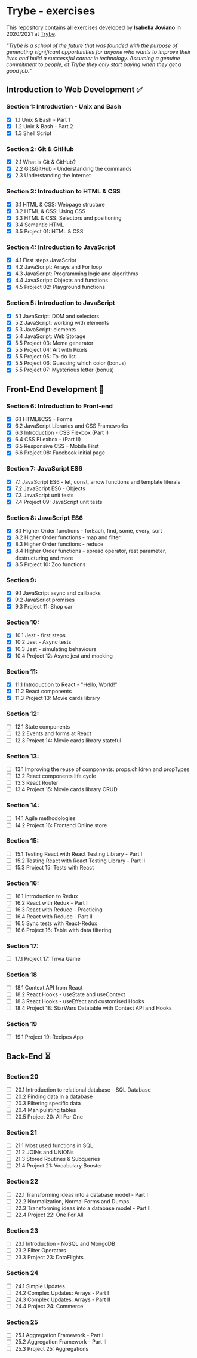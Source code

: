 # Trybe - exercises

This repository contains all exercises developed by **Isabella Joviano** in 2020/2021 at [Trybe](https://www.betrybe.com/). 

_"Trybe is a school of the future that was founded with the purpose of generating significant opportunities for anyone who wants to improve their lives and build a successful career in technology. Assuming a genuine commitment to people, at Trybe they only start paying when they get a good job."_

## Introduction to Web Development :white_check_mark:

### Section 1: Introduction - Unix and Bash

- [x] 1.1 Unix & Bash - Part 1
- [x] 1.2 Unix & Bash - Part 2
- [x] 1.3 Shell Script

### Section 2: Git & GitHub

- [x] 2.1 What is Git & GitHub?
- [x] 2.2 Git&GitHub - Understanding the commands
- [x] 2.3 Understanding the Internet

### Section 3: Introduction to HTML & CSS
- [x] 3.1 HTML & CSS: Webpage structure
- [x] 3.2 HTML & CSS: Using CSS
- [x] 3.3 HTML & CSS: Selectors and positioning 
- [x] 3.4 Semantic HTML
- [x] 3.5 Project 01: HTML & CSS

### Section 4: Introduction to JavaScript
- [x] 4.1 First steps JavaScript
- [x] 4.2 JavaScript: Arrays and For loop
- [x] 4.3 JavaScript: Programming logic and algorithms
- [x] 4.4 JavaScript: Objects and functions
- [x] 4.5 Project 02: Playground functions

### Section 5: Introduction to JavaScript
- [x] 5.1 JavaScript: DOM and selectors
- [x] 5.2 JavaScript: working with elements
- [x] 5.3 JavaScript: elements
- [x] 5.4 JavaScript: Web Storage
- [x] 5.5 Project 03: Meme generator
- [x] 5.5 Project 04: Art with Pixels
- [x] 5.5 Project 05: To-do list
- [x] 5.5 Project 06: Guessing which color (bonus)
- [x] 5.5 Project 07: Mysterious letter (bonus)

## Front-End Development :pushpin:

### Section 6: Introduction to Front-end
- [x] 6.1 HTML&CSS - Forms
- [x] 6.2 JavaScript Libraries and CSS Frameworks
- [x] 6.3 Introduction - CSS Flexbox (Part I)
- [x] 6.4 CSS FLexbox - (Part II)
- [x] 6.5 Responsive CSS - Mobile First
- [x] 6.6 Project 08: Facebook initial page

### Section 7: JavaScript ES6
- [x] 7.1 JavaScript ES6 - let, const, arrow functions and template literals
- [x] 7.2 JavaScript ES6 - Objects
- [x] 7.3 JavaScript unit tests
- [x] 7.4 Project 09: JavaScript unit tests

### Section 8: JavaScript ES6
- [x] 8.1 Higher Order functions - forEach, find, some, every, sort
- [x] 8.2 Higher Order functions - map and filter
- [x] 8.3 Higher Order functions - reduce
- [x] 8.4 Higher Order functions - spread operator, rest parameter, destructuring and more
- [x] 8.5 Project 10: Zoo functions

### Section 9: 
- [x] 9.1 JavaScript async and callbacks
- [x] 9.2 JavaScriot promises
- [x] 9.3 Project 11: Shop car

### Section 10:
- [x] 10.1 Jest - first steps
- [x] 10.2 Jest - Async tests
- [x] 10.3 Jest - simulating behaviours 
- [x] 10.4 Project 12: Async jest and mocking

### Section 11:
- [x] 11.1 Introduction to React - "Hello, World!"
- [x] 11.2 React components
- [x] 11.3 Project 13: Movie cards library

### Section 12:
- [ ] 12.1 State components
- [ ] 12.2 Events and forms at React
- [ ] 12.3 Project 14: Movie cards library stateful

### Section 13: 
- [ ] 13.1 Improving the reuse of components: props.children and propTypes
- [ ] 13.2 React components life cycle
- [ ] 13.3 React Router
- [ ] 13.4 Project 15: Movie cards library CRUD

### Section 14:
- [ ] 14.1 Agile methodologies
- [ ] 14.2 Project 16: Frontend Online store

### Section 15:
- [ ] 15.1 Testing React with React Testing Library - Part I
- [ ] 15.2 Testing React with React Testing Library - Part II
- [ ] 15.3 Project 15: Tests with React

### Section 16: 
- [ ] 16.1 Introduction to Redux
- [ ] 16.2 React with Redux - Part I
- [ ] 16.3 React with Reduce - Practicing
- [ ] 16.4 React with Reduce - Part II
- [ ] 16.5 Sync tests with React-Redux
- [ ] 16.6 Project 16: Table with data filtering

### Section 17:
- [ ] 17.1 Project 17: Trivia Game

### Section 18
- [ ] 18.1 Context API from React
- [ ] 18.2 React Hooks - useState and useContext
- [ ] 18.3 React Hooks - useEffect and customised Hooks
- [ ] 18.4 Project 18: StarWars Datatable with Context API and Hooks

### Section 19
- [ ] 19.1 Project 19: Recipes App

## Back-End :hourglass_flowing_sand:

### Section 20
- [ ] 20.1 Introduction to relational database - SQL Database
- [ ] 20.2 Finding data in a database
- [ ] 20.3 Filtering specific data
- [ ] 20.4 Manipulating tables
- [ ] 20.5 Project 20: All For One

### Section 21
- [ ] 21.1 Most used functions in SQL
- [ ] 21.2 JOINs and UNIONs
- [ ] 21.3 Stored Routines & Subqueries
- [ ] 21.4 Project 21: Vocabulary Booster

### Section 22
- [ ] 22.1 Transforming ideas into a database model - Part I
- [ ] 22.2 Normalization, Normal Forms and Dumps
- [ ] 22.3 Transforming ideas into a database model - Part II
- [ ] 22.4 Project 22: One For All

### Section 23
- [ ] 23.1 Introduction - NoSQL and MongoDB
- [ ] 23.2 Filter Operators
- [ ] 23.3 Project 23: DataFlights

### Section 24
- [ ] 24.1 Simple Updates
- [ ] 24.2 Complex Updates: Arrays - Part I
- [ ] 24.3 Complex Updates: Arrays - Part II
- [ ] 24.4 Project 24: Commerce 

### Section 25
- [ ] 25.1 Aggregation Framework - Part I
- [ ] 25.2 Aggregation Framework - Part II
- [ ] 25.3 Project 25: Aggregations
